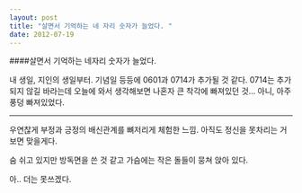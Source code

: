 ```yaml
---
layout: post
title: "살면서 기억하는 네 자리 숫자가 늘었다. "
date: 2012-07-19
---
```


####살면서 기억하는 네자리 숫자가 늘었다. 

내 생일, 지인의 생일부터. 기념일 등등에 0601과 0714가 추가될 것 같다. 0714는 추가되지 않길 바라는데 오늘에 와서 생각해보면 나혼자 큰 착각에 빠져있던 것... 아니, 아주 풍덩 빠져있었다.

___


우연찮게 부정과 긍정의 배신관계를 뼈저리게 체험한 느낌. 아직도 정신을 못차리는 거 보면 맞을게다.

숨 쉬고 있지만 방독면을 쓴 것 같고 가슴에는 작은 돌들이 뭉쳐 앉아 있다. 

아.. 더는 못쓰겠다.